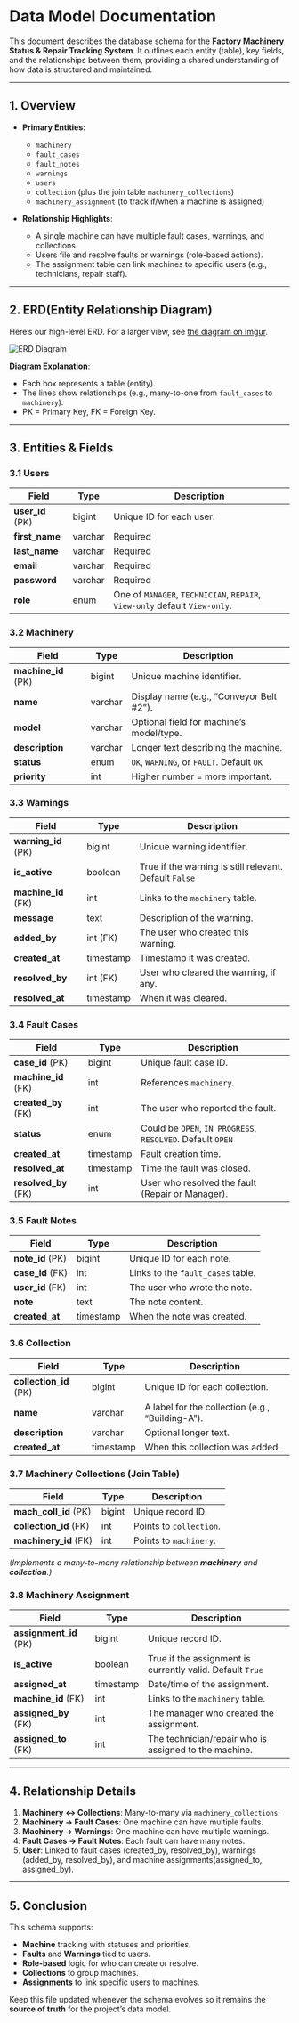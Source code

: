 # Data Model Documentation

This document describes the database schema for the **Factory Machinery Status & Repair Tracking System**. It outlines each entity (table), key fields, and the relationships between them, providing a shared understanding of how data is structured and maintained.

---

## 1. Overview

- **Primary Entities**:  
  - `machinery`  
  - `fault_cases`  
  - `fault_notes`  
  - `warnings`  
  - `users`  
  - `collection` (plus the join table `machinery_collections`)  
  - `machinery_assignment` (to track if/when a machine is assigned)  

- **Relationship Highlights**:  
  - A single machine can have multiple fault cases, warnings, and collections.  
  - Users file and resolve faults or warnings (role-based actions).  
  - The assignment table can link machines to specific users (e.g., technicians, repair staff).

---

## 2. ERD(Entity Relationship Diagram)

Here’s our high-level ERD. For a larger view, see [the diagram on Imgur](https://imgur.com/f9IaWjw.png).

![ERD Diagram](https://imgur.com/f9IaWjw.png)

**Diagram Explanation**:  
- Each box represents a table (entity).  
- The lines show relationships (e.g., many-to-one from `fault_cases` to `machinery`).  
- PK = Primary Key, FK = Foreign Key.

---

## 3. Entities & Fields

### 3.1 Users
| Field       | Type     | Description                           |
|-------------|----------|---------------------------------------|
| **user_id** (PK) | bigint   | Unique ID for each user.          |
| **first_name**   | varchar  | Required |
| **last_name**    | varchar  | Required |
| **email**        | varchar  | Required |
| **password**     | varchar  | Required |
| **role**         | enum     | One of `MANAGER`, `TECHNICIAN`, `REPAIR`, `View-only` default `View-only`. |

### 3.2 Machinery
| Field          | Type     | Description                             |
|----------------|----------|-----------------------------------------|
| **machine_id** (PK) | bigint   | Unique machine identifier.              |
| **name**       | varchar  | Display name (e.g., “Conveyor Belt #2”).   |
| **model**      | varchar  | Optional field for machine’s model/type.   |
| **description**| varchar  | Longer text describing the machine.        |
| **status**     | enum     | `OK`, `WARNING`, or `FAULT`.  Default `OK`             |
| **priority**   | int      | Higher number = more important.      |

### 3.3 Warnings
| Field         | Type     | Description                                     |
|---------------|----------|-------------------------------------------------|
| **warning_id** (PK) | bigint   | Unique warning identifier.                    |
| **is_active** | boolean | True if the warning is still relevant. Default `False`            |
| **machine_id** (FK) | int  | Links to the `machinery` table.                |
| **message**   | text    | Description of the warning.                       |
| **added_by**  | int (FK)| The user who created this warning.                |
| **created_at**| timestamp | Timestamp it was created.                        |
| **resolved_by** | int (FK)| User who cleared the warning, if any.           |
| **resolved_at** | timestamp | When it was cleared.                           |

### 3.4 Fault Cases
| Field        | Type     | Description                                           |
|--------------|----------|-------------------------------------------------------|
| **case_id** (PK)   | bigint   | Unique fault case ID.                                |
| **machine_id** (FK)| int      | References `machinery`.                             |
| **created_by** (FK)| int      | The user who reported the fault.                    |
| **status**   | enum     | Could be `OPEN`, `IN PROGRESS`, `RESOLVED`. Default `OPEN`                        |
| **created_at**| timestamp | Fault creation time.                                   |
| **resolved_at**| timestamp | Time the fault was closed.                            |
| **resolved_by** (FK)| int  | User who resolved the fault (Repair or Manager).      |

### 3.5 Fault Notes
| Field        | Type     | Description                                  |
|--------------|----------|----------------------------------------------|
| **note_id** (PK) | bigint   | Unique ID for each note.                    |
| **case_id** (FK)| int       | Links to the `fault_cases` table.           |
| **user_id** (FK)| int       | The user who wrote the note.                |
| **note**     | text     | The note content.                             |
| **created_at**| timestamp | When the note was created.                   |

### 3.6 Collection
| Field            | Type     | Description                         |
|------------------|----------|-------------------------------------|
| **collection_id** (PK) | bigint   | Unique ID for each collection.        |
| **name**         | varchar  | A label for the collection (e.g., “Building-A”). |
| **description**  | varchar  | Optional longer text.                 |
| **created_at**   | timestamp| When this collection was added.       |

### 3.7 Machinery Collections (Join Table)
| Field             | Type | Description                                 |
|-------------------|------|---------------------------------------------|
| **mach_coll_id** (PK)| bigint| Unique record ID.                           |
| **collection_id** (FK)| int   | Points to `collection`.                  |
| **machinery_id** (FK)| int    | Points to `machinery`.                   |

*(Implements a many-to-many relationship between **machinery** and **collection**.)*

### 3.8 Machinery Assignment
| Field         | Type     | Description                                       |
|---------------|----------|---------------------------------------------------|
| **assignment_id** (PK) | bigint   | Unique record ID.                            |
| **is_active** | boolean | True if the assignment is currently valid. Default `True`         |
| **assigned_at**| timestamp | Date/time of the assignment.                     |
| **machine_id** (FK) | int| Links to the `machinery` table.                   |
| **assigned_by** (FK)  | int| The manager who created the assignment.       |
| **assigned_to** (FK)  | int| The technician/repair who is assigned to the machine.       |


---

## 4. Relationship Details

1. **Machinery ↔ Collections**: Many-to-many via `machinery_collections`.  
2. **Machinery → Fault Cases**: One machine can have multiple faults.  
3. **Machinery → Warnings**: One machine can have multiple warnings.  
4. **Fault Cases → Fault Notes**: Each fault can have many notes.  
5. **User**: Linked to fault cases (created_by, resolved_by), warnings (added_by, resolved_by), and machine assignments(assigned_to, assigned_by).

---

## 5. Conclusion

This schema supports:
- **Machine** tracking with statuses and priorities.  
- **Faults** and **Warnings** tied to users.  
- **Role-based** logic for who can create or resolve.  
- **Collections** to group machines.  
- **Assignments** to link specific users to machines.

Keep this file updated whenever the schema evolves so it remains the **source of truth** for the project’s data model.